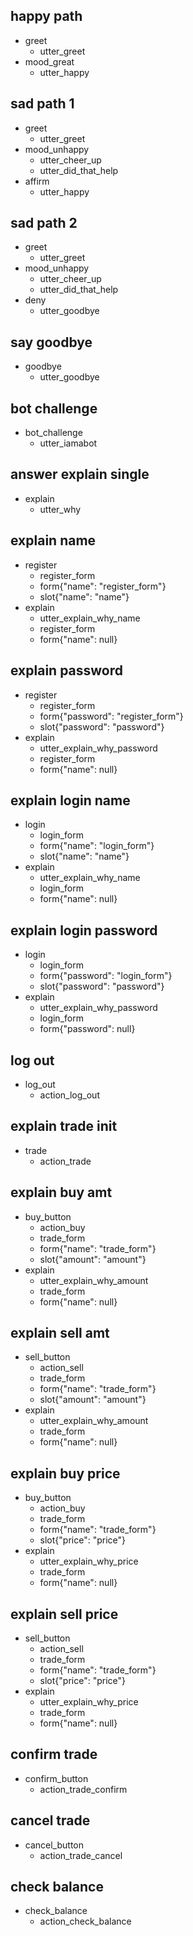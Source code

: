 ## happy path
* greet
  - utter_greet
* mood_great
  - utter_happy

## sad path 1
* greet
  - utter_greet
* mood_unhappy
  - utter_cheer_up
  - utter_did_that_help
* affirm
  - utter_happy

## sad path 2
* greet
  - utter_greet
* mood_unhappy
  - utter_cheer_up
  - utter_did_that_help
* deny
  - utter_goodbye

## say goodbye
* goodbye
  - utter_goodbye

## bot challenge
* bot_challenge
  - utter_iamabot

## answer explain single
* explain
    - utter_why
  
## explain name
* register
    - register_form
    - form{"name": "register_form"}
    - slot{"name": "name"}
* explain
    - utter_explain_why_name
    - register_form
    - form{"name": null}

## explain password
* register
    - register_form
    - form{"password": "register_form"}
    - slot{"password": "password"}
* explain
    - utter_explain_why_password
    - register_form
    - form{"name": null}
    
## explain login name
* login
    - login_form
    - form{"name": "login_form"}
    - slot{"name": "name"}
* explain
    - utter_explain_why_name
    - login_form
    - form{"name": null}

## explain login password
* login
    - login_form
    - form{"password": "login_form"}
    - slot{"password": "password"}
* explain
    - utter_explain_why_password
    - login_form
    - form{"password": null}
    
## log out
* log_out
  - action_log_out
  
## explain trade init
* trade
  - action_trade
    
## explain buy amt
* buy_button
    - action_buy
    - trade_form
    - form{"name": "trade_form"}
    - slot{"amount": "amount"}
* explain
    - utter_explain_why_amount
    - trade_form
    - form{"name": null}
    
## explain sell amt
* sell_button
    - action_sell
    - trade_form
    - form{"name": "trade_form"}
    - slot{"amount": "amount"}
* explain
    - utter_explain_why_amount
    - trade_form
    - form{"name": null}
 
## explain buy price
* buy_button
    - action_buy
    - trade_form
    - form{"name": "trade_form"}
    - slot{"price": "price"}
* explain
    - utter_explain_why_price
    - trade_form
    - form{"name": null}
    
## explain sell price
* sell_button
    - action_sell
    - trade_form
    - form{"name": "trade_form"}
    - slot{"price": "price"}
* explain
    - utter_explain_why_price
    - trade_form
    - form{"name": null}
    
## confirm trade
* confirm_button
  - action_trade_confirm
  
## cancel trade
* cancel_button
  - action_trade_cancel
  
## check balance
* check_balance
  - action_check_balance